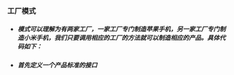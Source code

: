 ### 工厂模式  
* ##### 模式可以理解为有两家工厂，一家工厂专门制造苹果手机，另一家工厂专门制造小米手机，我们只要调用相应的工厂的方法就可以制造相应的产品。具体代码如下：  
* ##### 首先定义一个产品标准的接口
